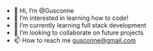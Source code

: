 - 👋 Hi, I’m @Gusconne
- 👀 I’m interested in learning how to code!
- 🌱 I’m currently learning full stack development
- 💞️ I’m looking to collaborate on future projects
- 📫 How to reach me gusconne@gmail.com

<!---
Gusconne/Gusconne is a ✨ special ✨ repository because its `README.md` (this file) appears on your GitHub profile.
You can click the Preview link to take a look at your changes.
--->
